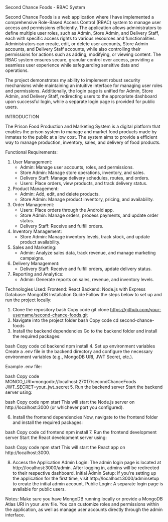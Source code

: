 Second Chance Foods - RBAC System

Second Chance Foods is a web application where I have implemented a comprehensive Role-Based Access Control (RBAC) system to manage user access and permissions efficiently. 
The application allows administrators to define multiple user roles, such as Admin, Store Admin, and Delivery Staff, each with specific access rights to various resources and functionalities.
Administrators can create, edit, or delete user accounts, Store Admin accounts, and Delivery Staff accounts, while also controlling their permissions for actions such as adding, modifying, or viewing content.
The RBAC system ensures secure, granular control over access, providing a seamless user experience while safeguarding sensitive data and operations.

The project demonstrates my ability to implement robust security mechanisms while maintaining an intuitive interface for managing user roles and permissions.
Additionally, the login page is unified for Admin, Store Admin, and Delivery Staff, redirecting users to the appropriate dashboard upon successful login, 
while a separate login page is provided for public users.

INTRODUCTION

The Prison Food Production and Marketing System is a digital platform that enables the prison system to manage and market food products
made by inmates to the public at a low cost. The system aims to provide a efficient way to manage production, inventory, sales, and delivery of food products.

Functional Requirements:

1. User Management:
    - Admin: Manage user accounts, roles, and permissions.
    - Store Admin: Manage store operations, inventory, and sales.
    - Delivery Staff: Manage delivery schedules, routes, and orders.
    - Users: Place orders, view products, and track delivery status.
2. Product Management:
    - Admin: Add, edit, and delete products.
    - Store Admin: Manage product inventory, pricing, and availability.
3. Order Management:
    - Users: Place orders through the Android app.
    - Store Admin: Manage orders, process payments, and update order status.
    - Delivery Staff: Receive and fulfill orders.
4. Inventory Management:
    - Store Admin: Manage inventory levels, track stock, and update product availability.
5. Sales and Marketing:
    - Admin: Analyze sales data, track revenue, and manage marketing campaigns.
6. Delivery Management:
    - Delivery Staff: Receive and fulfill orders, update delivery status.
7. Reporting and Analytics:
    - Admin: Generate reports on sales, revenue, and inventory levels.

Technologies Used:
Frontend: React
Backend: Node.js with Express
Database: MongoDB
Installation Guide
Follow the steps below to set up and run the project locally:

1. Clone the repository
bash
Copy code
git clone https://github.com/your-username/second-chance-foods.git
2. Navigate into the project folder
bash
Copy code
cd second-chance-foods
3. Install the backend dependencies
Go to the backend folder and install the required packages:

bash
Copy code
cd backend
npm install
4. Set up environment variables
Create a .env file in the backend directory and configure the necessary environment variables (e.g., MongoDB URI, JWT Secret, etc.).

Example .env file:

bash
Copy code
MONGO_URI=mongodb://localhost:27017/secondChanceFoods
JWT_SECRET=your_jwt_secret
5. Run the backend server
Start the backend server using:

bash
Copy code
npm start
This will start the Node.js server on http://localhost:3000 (or whichever port you configured).

6. Install the frontend dependencies
Now, navigate to the frontend folder and install the required packages:

bash
Copy code
cd frontend
npm install
7. Run the frontend development server
Start the React development server using:

bash
Copy code
npm start
This will start the React app on http://localhost:3000.

8. Access the Application
Admin Login: The admin login page is located at http://localhost:3000/admin. After logging in, admins will be redirected to their respective dashboard.
Initial Admin Setup: If you're setting up the application for the first time, visit http://localhost:3000/adminsetup to create the initial admin account.
Public Login: A separate login page is available for public users.

Notes:
Make sure you have MongoDB running locally or provide a MongoDB Atlas URI in your .env file.
You can customize roles and permissions within the application, as well as manage user accounts directly through the admin interface.




